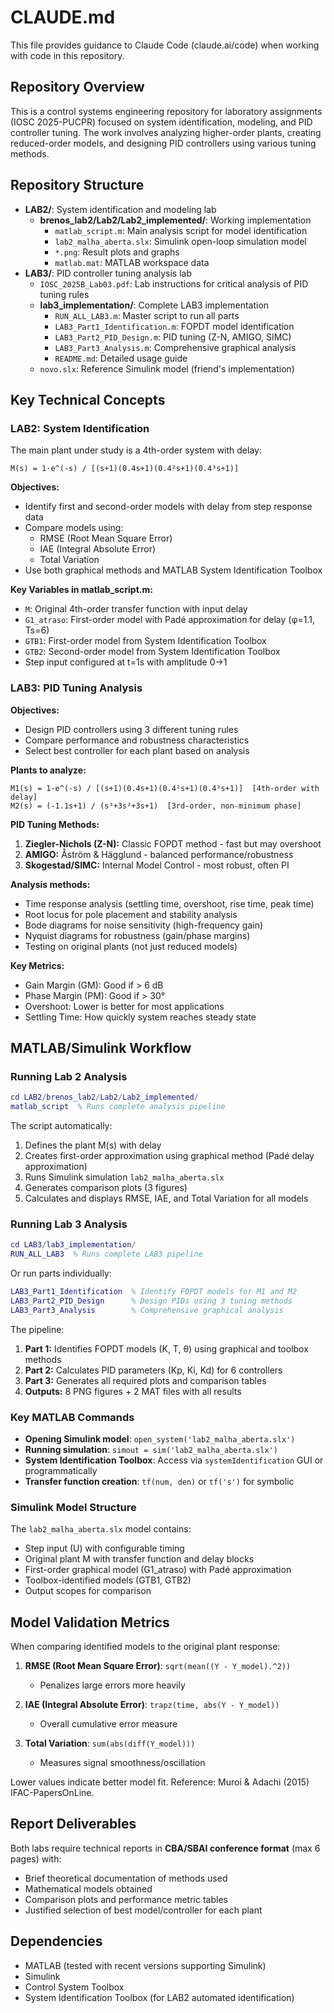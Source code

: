 # CLAUDE.md

This file provides guidance to Claude Code (claude.ai/code) when working with code in this repository.

## Repository Overview

This is a control systems engineering repository for laboratory assignments (IOSC 2025-PUCPR) focused on system identification, modeling, and PID controller tuning. The work involves analyzing higher-order plants, creating reduced-order models, and designing PID controllers using various tuning methods.

## Repository Structure

- **LAB2/**: System identification and modeling lab
  - **brenos_lab2/Lab2/Lab2_implemented/**: Working implementation
    - `matlab_script.m`: Main analysis script for model identification
    - `lab2_malha_aberta.slx`: Simulink open-loop simulation model
    - `*.png`: Result plots and graphs
    - `matlab.mat`: MATLAB workspace data
- **LAB3/**: PID controller tuning analysis lab
  - `IOSC_2025B_Lab03.pdf`: Lab instructions for critical analysis of PID tuning rules
  - **lab3_implementation/**: Complete LAB3 implementation
    - `RUN_ALL_LAB3.m`: Master script to run all parts
    - `LAB3_Part1_Identification.m`: FOPDT model identification
    - `LAB3_Part2_PID_Design.m`: PID tuning (Z-N, AMIGO, SIMC)
    - `LAB3_Part3_Analysis.m`: Comprehensive graphical analysis
    - `README.md`: Detailed usage guide
  - `novo.slx`: Reference Simulink model (friend's implementation)

## Key Technical Concepts

### LAB2: System Identification

The main plant under study is a 4th-order system with delay:

```
M(s) = 1·e^(-s) / [(s+1)(0.4s+1)(0.4²s+1)(0.4³s+1)]
```

**Objectives:**
- Identify first and second-order models with delay from step response data
- Compare models using:
  - RMSE (Root Mean Square Error)
  - IAE (Integral Absolute Error)
  - Total Variation
- Use both graphical methods and MATLAB System Identification Toolbox

**Key Variables in matlab_script.m:**
- `M`: Original 4th-order transfer function with input delay
- `G1_atraso`: First-order model with Padé approximation for delay (φ=1.1, Ts=6)
- `GTB1`: First-order model from System Identification Toolbox
- `GTB2`: Second-order model from System Identification Toolbox
- Step input configured at t=1s with amplitude 0→1

### LAB3: PID Tuning Analysis

**Objectives:**
- Design PID controllers using 3 different tuning rules
- Compare performance and robustness characteristics
- Select best controller for each plant based on analysis

**Plants to analyze:**
```
M1(s) = 1·e^(-s) / [(s+1)(0.4s+1)(0.4²s+1)(0.4³s+1)]  [4th-order with delay]
M2(s) = (-1.1s+1) / (s³+3s²+3s+1)  [3rd-order, non-minimum phase]
```

**PID Tuning Methods:**
1. **Ziegler-Nichols (Z-N):** Classic FOPDT method - fast but may overshoot
2. **AMIGO:** Åström & Hägglund - balanced performance/robustness
3. **Skogestad/SIMC:** Internal Model Control - most robust, often PI

**Analysis methods:**
- Time response analysis (settling time, overshoot, rise time, peak time)
- Root locus for pole placement and stability analysis
- Bode diagrams for noise sensitivity (high-frequency gain)
- Nyquist diagrams for robustness (gain/phase margins)
- Testing on original plants (not just reduced models)

**Key Metrics:**
- Gain Margin (GM): Good if > 6 dB
- Phase Margin (PM): Good if > 30°
- Overshoot: Lower is better for most applications
- Settling Time: How quickly system reaches steady state

## MATLAB/Simulink Workflow

### Running Lab 2 Analysis

```matlab
cd LAB2/brenos_lab2/Lab2/Lab2_implemented/
matlab_script  % Runs complete analysis pipeline
```

The script automatically:
1. Defines the plant M(s) with delay
2. Creates first-order approximation using graphical method (Padé delay approximation)
3. Runs Simulink simulation `lab2_malha_aberta.slx`
4. Generates comparison plots (3 figures)
5. Calculates and displays RMSE, IAE, and Total Variation for all models

### Running Lab 3 Analysis

```matlab
cd LAB3/lab3_implementation/
RUN_ALL_LAB3  % Runs complete LAB3 pipeline
```

Or run parts individually:
```matlab
LAB3_Part1_Identification  % Identify FOPDT models for M1 and M2
LAB3_Part2_PID_Design      % Design PIDs using 3 tuning methods
LAB3_Part3_Analysis        % Comprehensive graphical analysis
```

The pipeline:
1. **Part 1:** Identifies FOPDT models (K, T, θ) using graphical and toolbox methods
2. **Part 2:** Calculates PID parameters (Kp, Ki, Kd) for 6 controllers
3. **Part 3:** Generates all required plots and comparison tables
4. **Outputs:** 8 PNG figures + 2 MAT files with all results

### Key MATLAB Commands

- **Opening Simulink model**: `open_system('lab2_malha_aberta.slx')`
- **Running simulation**: `simout = sim('lab2_malha_aberta.slx')`
- **System Identification Toolbox**: Access via `systemIdentification` GUI or programmatically
- **Transfer function creation**: `tf(num, den)` or `tf('s')` for symbolic

### Simulink Model Structure

The `lab2_malha_aberta.slx` model contains:
- Step input (U) with configurable timing
- Original plant M with transfer function and delay blocks
- First-order graphical model (G1_atraso) with Padé approximation
- Toolbox-identified models (GTB1, GTB2)
- Output scopes for comparison

## Model Validation Metrics

When comparing identified models to the original plant response:

1. **RMSE (Root Mean Square Error)**: `sqrt(mean((Y - Y_model).^2))`
   - Penalizes large errors more heavily

2. **IAE (Integral Absolute Error)**: `trapz(time, abs(Y - Y_model))`
   - Overall cumulative error measure

3. **Total Variation**: `sum(abs(diff(Y_model)))`
   - Measures signal smoothness/oscillation

Lower values indicate better model fit. Reference: Muroi & Adachi (2015) IFAC-PapersOnLine.

## Report Deliverables

Both labs require technical reports in **CBA/SBAI conference format** (max 6 pages) with:
- Brief theoretical documentation of methods used
- Mathematical models obtained
- Comparison plots and performance metric tables
- Justified selection of best model/controller for each plant

## Dependencies

- MATLAB (tested with recent versions supporting Simulink)
- Simulink
- Control System Toolbox
- System Identification Toolbox (for LAB2 automated identification)
